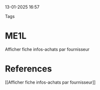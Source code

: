 13-01-2025 16:57

Tags 

# ME1L

Afficher fiche infos-achats par fournisseur
# References

[[Afficher fiche infos-achats par fournisseur]]